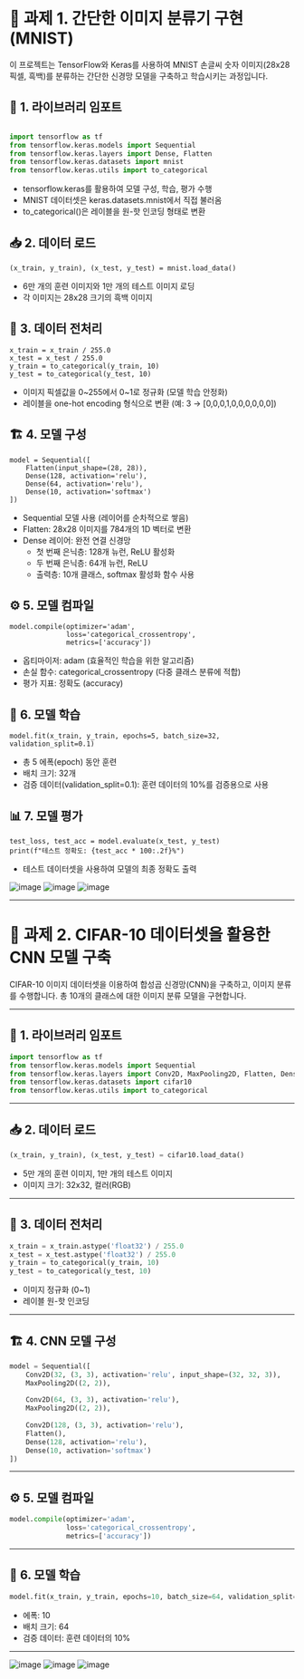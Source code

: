 # 🧠 과제 1. 간단한 이미지 분류기 구현 (MNIST)

이 프로젝트는 TensorFlow와 Keras를 사용하여 MNIST 손글씨 숫자 이미지(28x28 픽셀, 흑백)를 분류하는 간단한 신경망 모델을 구축하고 학습시키는 과정입니다.

## 📌 1. 라이브러리 임포트

``` python

import tensorflow as tf
from tensorflow.keras.models import Sequential
from tensorflow.keras.layers import Dense, Flatten
from tensorflow.keras.datasets import mnist
from tensorflow.keras.utils import to_categorical
```
- tensorflow.keras를 활용하여 모델 구성, 학습, 평가 수행
- MNIST 데이터셋은 keras.datasets.mnist에서 직접 불러옴
- to_categorical()은 레이블을 원-핫 인코딩 형태로 변환

## 📥 2. 데이터 로드
```
(x_train, y_train), (x_test, y_test) = mnist.load_data()
```
- 6만 개의 훈련 이미지와 1만 개의 테스트 이미지 로딩
- 각 이미지는 28x28 크기의 흑백 이미지

## 🧹 3. 데이터 전처리
```
x_train = x_train / 255.0
x_test = x_test / 255.0
y_train = to_categorical(y_train, 10)
y_test = to_categorical(y_test, 10)
```
- 이미지 픽셀값을 0~255에서 0~1로 정규화 (모델 학습 안정화)
- 레이블을 one-hot encoding 형식으로 변환 (예: 3 → [0,0,0,1,0,0,0,0,0,0])

## 🏗️ 4. 모델 구성

```
model = Sequential([
    Flatten(input_shape=(28, 28)),
    Dense(128, activation='relu'),
    Dense(64, activation='relu'),
    Dense(10, activation='softmax')
])
```
- Sequential 모델 사용 (레이어를 순차적으로 쌓음)
- Flatten: 28x28 이미지를 784개의 1D 벡터로 변환
- Dense 레이어: 완전 연결 신경망
  - 첫 번째 은닉층: 128개 뉴런, ReLU 활성화
  - 두 번째 은닉층: 64개 뉴런, ReLU
  - 출력층: 10개 클래스, softmax 활성화 함수 사용
 
## ⚙️ 5. 모델 컴파일
```
model.compile(optimizer='adam',
              loss='categorical_crossentropy',
              metrics=['accuracy'])
```
- 옵티마이저: adam (효율적인 학습을 위한 알고리즘)
- 손실 함수: categorical_crossentropy (다중 클래스 분류에 적합)
- 평가 지표: 정확도 (accuracy)

## 🏃 6. 모델 학습

```
model.fit(x_train, y_train, epochs=5, batch_size=32, validation_split=0.1)
```
- 총 5 에폭(epoch) 동안 훈련
- 배치 크기: 32개
- 검증 데이터(validation_split=0.1): 훈련 데이터의 10%를 검증용으로 사용

## 📊 7. 모델 평가
```
test_loss, test_acc = model.evaluate(x_test, y_test)
print(f"테스트 정확도: {test_acc * 100:.2f}%")
```
- 테스트 데이터셋을 사용하여 모델의 최종 정확도 출력

![image](https://github.com/user-attachments/assets/0193092b-09a2-4521-8b9d-341fceca3f5b)
![image](https://github.com/user-attachments/assets/673163a4-7846-4ece-8852-73b71c581cec)
![image](https://github.com/user-attachments/assets/bf582fd8-fd33-4446-8f3d-53158311d7ed)

---

# 🧠 과제 2. CIFAR-10 데이터셋을 활용한 CNN 모델 구축

CIFAR-10 이미지 데이터셋을 이용하여 합성곱 신경망(CNN)을 구축하고, 이미지 분류를 수행합니다. 총 10개의 클래스에 대한 이미지 분류 모델을 구현합니다.

---

## 📌 1. 라이브러리 임포트

```python
import tensorflow as tf
from tensorflow.keras.models import Sequential
from tensorflow.keras.layers import Conv2D, MaxPooling2D, Flatten, Dense
from tensorflow.keras.datasets import cifar10
from tensorflow.keras.utils import to_categorical
```

---

## 📥 2. 데이터 로드

```python
(x_train, y_train), (x_test, y_test) = cifar10.load_data()
```

- 5만 개의 훈련 이미지, 1만 개의 테스트 이미지
- 이미지 크기: 32x32, 컬러(RGB)

---

## 🧹 3. 데이터 전처리

```python
x_train = x_train.astype('float32') / 255.0
x_test = x_test.astype('float32') / 255.0
y_train = to_categorical(y_train, 10)
y_test = to_categorical(y_test, 10)
```

- 이미지 정규화 (0~1)
- 레이블 원-핫 인코딩

---

## 🏗️ 4. CNN 모델 구성

```python
model = Sequential([
    Conv2D(32, (3, 3), activation='relu', input_shape=(32, 32, 3)),
    MaxPooling2D((2, 2)),
    
    Conv2D(64, (3, 3), activation='relu'),
    MaxPooling2D((2, 2)),
    
    Conv2D(128, (3, 3), activation='relu'),
    Flatten(),
    Dense(128, activation='relu'),
    Dense(10, activation='softmax')
])
```

---

## ⚙️ 5. 모델 컴파일

```python
model.compile(optimizer='adam',
              loss='categorical_crossentropy',
              metrics=['accuracy'])
```

---

## 🏃 6. 모델 학습

```python
model.fit(x_train, y_train, epochs=10, batch_size=64, validation_split=0.1)
```

- 에폭: 10
- 배치 크기: 64
- 검증 데이터: 훈련 데이터의 10%

---
![image](https://github.com/user-attachments/assets/6d830fe0-6d69-4b5c-861c-ad9f6fb2f97d)
![image](https://github.com/user-attachments/assets/c4d48960-c0d8-42ad-a6e9-0b1bb6411c42)
![image](https://github.com/user-attachments/assets/926d4441-12ae-4d76-acb2-2033da2099d1)

